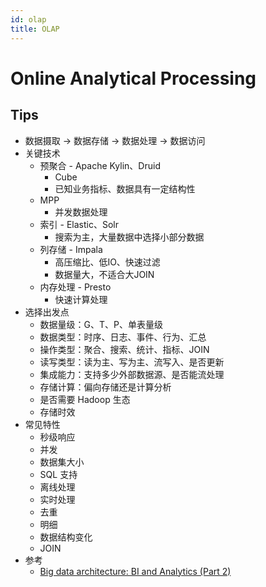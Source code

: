 ```yaml
---
id: olap
title: OLAP
---
```


# Online Analytical Processing
## Tips
* 数据摄取 -> 数据存储 -> 数据处理 -> 数据访问
* 关键技术
  * 预聚合 - Apache Kylin、Druid
    * Cube
    * 已知业务指标、数据具有一定结构性
  * MPP
    * 并发数据处理
  * 索引 - Elastic、Solr
    * 搜索为主，大量数据中选择小部分数据
  * 列存储 - Impala
    * 高压缩比、低IO、快速过滤
    * 数据量大，不适合大JOIN
  * 内存处理 - Presto
    * 快速计算处理
* 选择出发点
  * 数据量级：G、T、P、单表量级
  * 数据类型：时序、日志、事件、行为、汇总
  * 操作类型：聚合、搜索、统计、指标、JOIN
  * 读写类型：读为主、写为主、流写入、是否更新
  * 集成能力：支持多少外部数据源、是否能流处理
  * 存储计算：偏向存储还是计算分析
  * 是否需要 Hadoop 生态
  * 存储时效
* 常见特性
  * 秒级响应
  * 并发
  * 数据集大小
  * SQL 支持
  * 离线处理
  * 实时处理
  * 去重
  * 明细
  * 数据结构变化
  * JOIN
* 参考
  * [Big data architecture: BI and Analytics (Part 2)](https://www.slideshare.net/welkaim/big-data-architecture-bi-and-analytics-part-2)  


